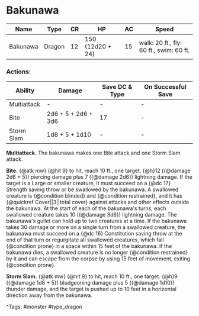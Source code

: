 # Bakunawa

| Name | Type | CR | HP | AC | Speed |
|------|------|----|----|----|-------|
| Bakunawa | Dragon | 12 | 150 (12d20 + 24) | 15 | walk: 20 ft., fly: 60 ft., swim: 60 ft. |

### Actions:

| Ability | Damage | Save DC & Type | On Successful Save |
|---------|--------|----------------|--------------------|
| Multiattack | - | - | - |
| Bite | 2d6 + 5 + 2d6 + 3d6 | 17 | - |
| Storm Slam | 1d8 + 5 + 1d10 | - | - |


**Multiattack.** The bakunawa makes one Bite attack and one Storm Slam attack.

**Bite.** {@atk mw} {@hit 9} to hit, reach 10 ft., one target. {@h}12 ({@damage 2d6 + 5}) piercing damage plus 7 ({@damage 2d6}) lightning damage. If the target is a Large or smaller creature, it must succeed on a {@dc 17} Strength saving throw or be swallowed by the bakunawa. A swallowed creature is {@condition blinded} and {@condition restrained}, and it has {@quickref Cover||3||total cover} against attacks and other effects outside the bakunawa. At the start of each of the bakunawa's turns, each swallowed creature takes 10 ({@damage 3d6}) lightning damage. The bakunawa's gullet can hold up to two creatures at a time. If the bakunawa takes 30 damage or more on a single turn from a swallowed creature, the bakunawa must succeed on a {@dc 16} Constitution saving throw at the end of that turn or regurgitate all swallowed creatures, which fall {@condition prone} in a space within 15 feet of the bakunawa. If the bakunawa dies, a swallowed creature is no longer {@condition restrained} by it and can escape from the corpse by using 15 feet of movement, exiting {@condition prone}.

**Storm Slam.** {@atk mw} {@hit 9} to hit, reach 10 ft., one target. {@h}9 ({@damage 1d8 + 5}) bludgeoning damage plus 5 ({@damage 1d10}) thunder damage, and the target is pushed up to 10 feet in a horizontal direction away from the bakunawa.

^Tags: #monster #type_dragon
